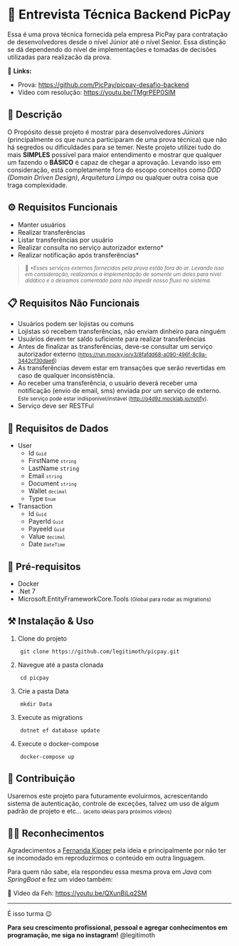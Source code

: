 # 📝 Entrevista Técnica Backend PicPay

Essa é uma prova técnica fornecida pela empresa PicPay para contratação de desenvolvedores desde o nível Júnior até o nível Senior. Essa distinção se dá dependendo do nível de implementações e tomadas de decisões utilizadas para realizacão da prova.

🔗 **Links:**
- Prova: https://github.com/PicPay/picpay-desafio-backend
- Vídeo com resolução: https://youtu.be/TMgrPEP0SlM

## 🔖 Descrição

O Propósito desse projeto é mostrar para desenvolvedores _Júniors_ (principalmente os que nunca participaram de uma prova técnica) que não há segredos ou dificuldades para se temer. Neste projeto utilizei tudo do mais **SIMPLES** possível para maior entendimento e mostrar que qualquer um fazendo o **BÁSICO** é capaz de chegar a aprovação. Levando isso em consideração, está completamente fora do escopo conceitos como _DDD (Domain Driven Design)_, _Arquitetura Limpa_ ou qualquer outra coisa que traga complexidade.

## ⚙️ Requisitos Funcionais

- Manter usuários
- Realizar transferências
- Listar transferências por usuário
- Realizar consulta no serviço autorizador externo*
- Realizar notificação após transferências*

> <small> 🚧 _*Esses serviços externos fornecidos pela prova estão fora do ar. Levando isso em consideração, realizamos a implementação de somente um deles para nível didático e o deixamos comentado para não impedir nosso fluxo no sistema._</small>

## 📋 Requisitos Não Funcionais
- Usuários podem ser lojistas ou comuns
- Lojistas só recebem transferências, não enviam dinheiro para ninguém
- Usuários devem ter saldo suficiente para realizar transferências
- Antes de finalizar as transferências, deve-se consultar um serviço autorizador externo <small>(https://run.mocky.io/v3/8fafdd68-a090-496f-8c9a-3442cf30dae6)</small>
- As transferências devem estar em transações que serão revertidas em caso de qualquer inconsistência.
- Ao receber uma transferência, o usuário deverá receber uma notificação (envio de email, sms) enviada por um serviço de externo. <small>Este serviço pode estar indisponível/instável (http://o4d9z.mocklab.io/notify).</small>
- Serviço deve ser RESTFul

## 🎲 Requisitos de Dados
- User
    - Id  <small>`Guid`</small>
    - FirstName  <small>`string`</small>
    - LastName  `string`</small>
    - Email  <small>`string`</small>
    - Document  <small>`string`</small>
    - Wallet  <small>`decimal`</small>
    - Type  <small>`Enum`</small>
- Transaction
    - Id <small>`Guid`</small>
    - PayerId <small>`Guid`</small>
    - PayeeId <small>`Guid`</small>
    - Value <small>`decimal`</small>
    - Date <small>`DateTime`</small>

## 🧩 Pré-requisitos

- Docker
- .Net 7
- Microsoft.EntityFrameworkCore.Tools <small>(Global para rodar as migrations)</small>

## ⚒️ Instalação & Uso
1. Clone do projeto
```shell
    git clone https://github.com/legitimoth/picpay.git
```
2. Navegue até a pasta clonada
```shell
    cd picpay
```
3. Crie a pasta Data
```shell
    mkdir Data
```
3. Execute as migrations
```shell
    dotnet ef database update
```
4. Execute o docker-compose
```shell
    docker-compose up
```

## 📨 Contribuição

Usaremos este projeto para futuramente evoluirmos, acrescentando sistema de autenticação, controle de exceções, talvez um uso de algum padrão de projeto e etc... <small>(aceito ideias para próximos vídeos) </small>

## 🙏🏻 Reconhecimentos

Agradecimentos a [Fernanda Kipper](https://github.com/Fernanda-Kipper) pela ideia e principalmente por não ter se incomodado em reproduzirmos o conteúdo em outra linguagem.

Para quem não sabe, ela respondeu essa mesma prova em _Java_ com _SpringBoot_ e fez um vídeo também:

🔗 Vídeo da Feh: https://youtu.be/QXunBiLq2SM

---

É isso turma 😉

**Para seu crescimento profissional, pessoal e agregar conhecimentos em programação, me siga no instagram!**
@legitimoth
